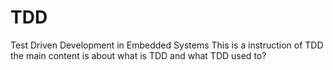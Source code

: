 # TDD
Test Driven Development in Embedded Systems
This is a instruction of TDD
the main content is about what is TDD and what TDD used to?

